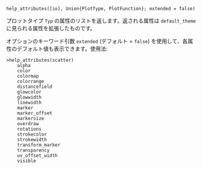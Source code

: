 ```
help_attributes([io], Union{PlotType, PlotFunction}; extended = false)
```

プロットタイプ `Typ` の属性のリストを返します。返される属性は `default_theme` に見られる属性を拡張したものです。

オプションのキーワード引数 `extended` (デフォルト = `false`) を使用して、各属性のデフォルト値も表示できます。使用法:

```example
>help_attributes(scatter)
    alpha
    color
    colormap
    colorrange
    distancefield
    glowcolor
    glowwidth
    linewidth
    marker
    marker_offset
    markersize
    overdraw
    rotations
    strokecolor
    strokewidth
    transform_marker
    transparency
    uv_offset_width
    visible
```
